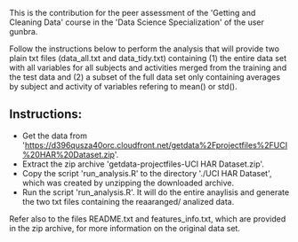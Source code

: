 This is the contribution for the peer assessment of the 'Getting and Cleaning Data' course in the 'Data Science Specialization' of the user gunbra.


Follow the instructions below to perform the analysis that will provide two plain txt files (data_all.txt and data_tidy.txt) containing 
(1) the entire data set with all variables for all subjects and activities merged from the training and the test data and 
(2) a subset of the full data set only containing averages by subject and activity of variables refering to mean() or std(). 


## Instructions:  
*  Get the data from 'https://d396qusza40orc.cloudfront.net/getdata%2Fprojectfiles%2FUCI%20HAR%20Dataset.zip'. 
*  Extract the zip archive 'getdata-projectfiles-UCI HAR Dataset.zip'.
*  Copy the script 'run_analysis.R' to the directory './UCI HAR Dataset', which was created by unzipping the downloaded archive.  
*  Run the script 'run_analysis.R'. It will do the entire anaylisis and generate the two txt files containing the reaaranged/ analized data.

Refer also to the files README.txt and features_info.txt, which are provided in the zip archive, for more information on the original data set.  
